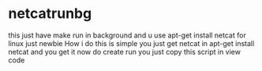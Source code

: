 # netcatrunbg
this just have make run in background and u use apt-get install netcat for linux just newbie
How i do this
is simple
you just get netcat in
apt-get install netcat
and you get it
now do create run
you just copy this script
in view code
